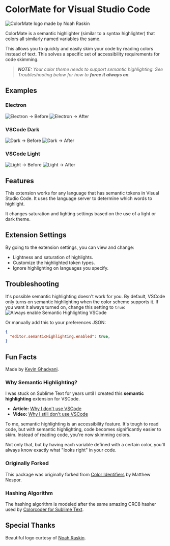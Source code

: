 # ColorMate for Visual Studio Code

![ColorMate logo made by Noah Raskin](images/logo.png)

ColorMate is a semantic highlighter (similar to a syntax highlighter) that colors all similarly named variables the same.

This allows you to quickly and easily skim your code by reading colors instead of text. This solves a specific set of accessibility requirements for code skimming.

> _**NOTE:** Your color theme needs to support semantic highlighting. See Troubleshooting below for how to **force it always on**._

## Examples

### Electron

![Electron -> Before](images/theme-electron-before.png)
![Electron -> After](images/theme-electron-after.png)

### VSCode Dark

![Dark -> Before](images/theme-dark-before.png)
![Dark -> After](images/theme-dark-after.png)

### VSCode Light

![Light -> Before](images/theme-light-before.png)
![Light -> After](images/theme-light-after.png)

## Features

This extension works for any language that has semantic tokens in Visual Studio Code. It uses the language server to determine which words to highlight.

It changes saturation and lighting settings based on the use of a light or dark theme.

## Extension Settings

By going to the extension settings, you can view and change:

- Lightness and saturation of highlights.
- Customize the highlighted token types.
- Ignore highlighting on languages you specify.

## Troubleshooting

It's possible semantic highlighting doesn't work for you. By default, VSCode only turns on semantic highlighting when the color scheme supports it. If you want it always turned on, change this setting to `true`:
![Always enable Semantic Highlighting VSCode](images/semantic-highlighting-enable-always.png)

Or manually add this to your preferences JSON:

```json
{
  "editor.semanticHighlighting.enabled": true,
}
```

## Fun Facts

Made by [Kevin Ghadyani](https://twitter.com/Sawtaytoes).

### Why Semantic Highlighting?

I was stuck on Sublime Text for years until I created this **semantic highlighting** extension for VSCode.

- **Article:** [Why I don't use VSCode](https://medium.com/@Sawtaytoes/why-i-dont-use-visual-studio-code-f5ac7274fb96)
- **Video:** [Why I still don't use VSCode](https://www.youtube.com/watch?v=1OIVjK8-jA8)

To me, semantic highlighting is an accessibility feature. It's tough to read code, but with semantic highlighting, code becomes significantly easier to skim. Instead of reading code, you're now skimming colors.

Not only that, but by having each variable defined with a certain color, you'll always know exactly what "looks right" in your code.

### Originally Forked

This package was originally forked from [Color Identifiers](https://marketplace.visualstudio.com/items?itemName=MatthewNespor.vscode-color-identifiers-mode) by Matthew Nespor.

### Hashing Algorithm

The hashing algorithm is modeled after the same amazing CRC8 hasher used by [Colorcoder for Sublime Text](https://packagecontrol.io/packages/Colorcoder).

## Special Thanks

Beautiful logo curtesy of [Noah Raskin](https://twitter.com/NoahRaskin_).
